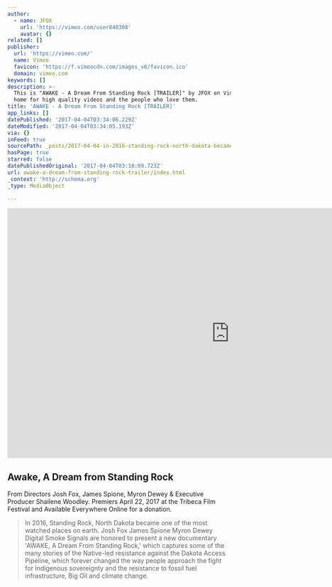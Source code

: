 ```yaml
---
author:
  - name: JFOX
    url: 'https://vimeo.com/user840308'
    avatar: {}
related: []
publisher:
  url: 'https://vimeo.com/'
  name: Vimeo
  favicon: 'https://f.vimeocdn.com/images_v6/favicon.ico'
  domain: vimeo.com
keywords: []
description: >-
  This is "AWAKE - A Dream From Standing Rock [TRAILER]" by JFOX on Vimeo, the
  home for high quality videos and the people who love them.
title: 'AWAKE - A Dream From Standing Rock [TRAILER]'
app_links: []
datePublished: '2017-04-04T03:34:06.229Z'
dateModified: '2017-04-04T03:34:05.193Z'
via: {}
inFeed: true
sourcePath: _posts/2017-04-04-in-2016-standing-rock-north-dakota-became-one-of-the-most.md
hasPage: true
starred: false
datePublishedOriginal: '2017-04-04T03:18:09.723Z'
url: awake-a-dream-from-standing-rock-trailer/index.html
_context: 'http://schema.org'
_type: MediaObject

---
```

<iframe src="https://cdn.embedly.com/widgets/media.html?src=https%3A%2F%2Fplayer.vimeo.com%2Fvideo%2F209864938&amp;url=https%3A%2F%2Fvimeo.com%2F209864938&amp;image=https%3A%2F%2Fi.vimeocdn.com%2Fvideo%2F625639772_1280.jpg&amp;key=b7d04c9b404c499eba89ee7072e1c4f7&amp;type=text%2Fhtml&amp;schema=vimeo" width="1000" height="563" scrolling="no" frameborder="0" allowfullscreen="" style=""></iframe>

<article style=""><h1>Awake, A Dream from Standing Rock</h1><p>From Directors Josh Fox, James Spione, Myron Dewey &amp; Executive Producer Shailene Woodley. Premiers April 22, 2017 at the Tribeca Film Festival and Available Everywhere Online for a donation.</p></article>

> In 2016, Standing Rock, North Dakota became one of the most watched places on earth. Josh Fox James Spione Myron Dewey Digital Smoke Signals are honored to present a new documentary 'AWAKE, A Dream From Standing Rock,' which captures some of the many stories of the Native-led resistance against the Dakota Access Pipeline, which forever changed the way people approach the fight for Indigenous sovereignty and the resistance to fossil fuel infrastructure, Big Oil and climate change.